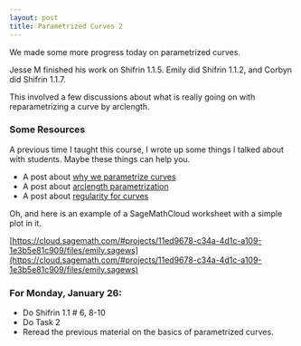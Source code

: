 ```yaml
---
layout: post
title: Parametrized Curves 2
---
```


We made some more progress today on parametrized curves.

Jesse M finished his work on Shifrin 1.1.5. Emily did Shifrin 1.1.2, and Corbyn
did Shifrin 1.1.7.

This involved a few discussions about what is really going on with reparametrizing 
a curve by arclength.

### Some Resources

A previous time I taught this course, I wrote up some things I talked about with
students. Maybe these things can help you.

+ A post about [why we parametrize curves](http://theronhitchman.blogspot.com/2013/02/differential-geometry-of-curves-why.html)
+ A post about [arclength parametrization](http://theronhitchman.blogspot.com/2013/02/reparametrization-and-arclength.html)
+ A post about [regularity for curves](http://theronhitchman.blogspot.com/2013/02/parametrized-curves-whither-regularity.html)

Oh, and here is an example of a SageMathCloud worksheet with a simple plot in it.

[https://cloud.sagemath.com/#projects/11ed9678-c34a-4d1c-a109-1e3b5e81c909/files/emily.sagews](https://cloud.sagemath.com/#projects/11ed9678-c34a-4d1c-a109-1e3b5e81c909/files/emily.sagews)

### For Monday, January 26:

+ Do Shifrin 1.1 \# 6, 8-10
+ Do Task 2
+ Reread the previous material on the basics of parametrized curves.
